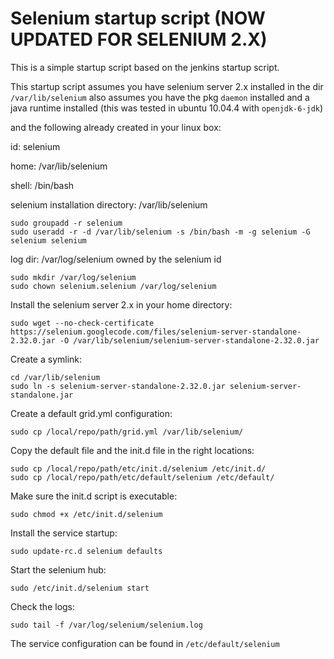 Selenium startup script (NOW UPDATED FOR SELENIUM 2.X)
======================================================

This is a simple startup script based on the jenkins startup script.

This startup script assumes you have selenium server 2.x installed in the dir `/var/lib/selenium`
also assumes you have the pkg `daemon` installed and a java runtime installed (this was tested in ubuntu 10.04.4 with `openjdk-6-jdk`)

and the following already created in your linux box:

id: selenium

home: /var/lib/selenium

shell: /bin/bash

selenium installation directory: /var/lib/selenium

    sudo groupadd -r selenium
    sudo useradd -r -d /var/lib/selenium -s /bin/bash -m -g selenium -G selenium selenium


log dir: /var/log/selenium owned by the selenium id

    sudo mkdir /var/log/selenium
    sudo chown selenium.selenium /var/log/selenium


Install the selenium server 2.x in your home directory:

    sudo wget --no-check-certificate https://selenium.googlecode.com/files/selenium-server-standalone-2.32.0.jar -O /var/lib/selenium/selenium-server-standalone-2.32.0.jar


Create a symlink:

    cd /var/lib/selenium
    sudo ln -s selenium-server-standalone-2.32.0.jar selenium-server-standalone.jar
    

Create a default grid.yml configuration:

    sudo cp /local/repo/path/grid.yml /var/lib/selenium/
    

Copy the default file and the init.d file in the right locations:

    sudo cp /local/repo/path/etc/init.d/selenium /etc/init.d/
    sudo cp /local/repo/path/etc/default/selenium /etc/default/
    
Make sure the init.d script is executable:

    sudo chmod +x /etc/init.d/selenium   

Install the service startup:

    sudo update-rc.d selenium defaults
   

Start the selenium hub:

    sudo /etc/init.d/selenium start
    

Check the logs:

    sudo tail -f /var/log/selenium/selenium.log
    

The service configuration can be found in `/etc/default/selenium`





